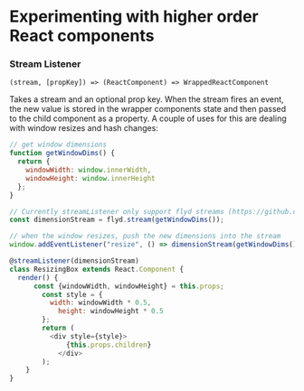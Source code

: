 # Experimenting with higher order React components


### Stream Listener 
`(stream, [propKey]) => (ReactComponent) => WrappedReactComponent`

Takes a stream and an optional prop key. When the stream fires an event, the new value is stored in the wrapper components state and then passed to the child component as a property. A couple of uses for this are dealing with window resizes and hash changes:

```javascript
// get window dimensions
function getWindowDims() {
  return {
    windowWidth: window.innerWidth,
    windowHeight: window.innerHeight
  };
}

// Currently streamListener only support flyd streams (https://github.com/paldepind/flyd)
const dimensionStream = flyd.stream(getWindowDims());

// when the window resizes, push the new dimensions into the stream
window.addEventListener("resize", () => dimensionStream(getWindowDims()));

@streamListener(dimensionStream)
class ResizingBox extends React.Component {
  render() {
      const {windowWidth, windowHeight} = this.props;
        const style = {
          width: windowWidth * 0.5, 
            height: windowHeight * 0.5
        };
        return (
          <div style={style}>
              {this.props.children}
            </div>
        );
    }
}

```

